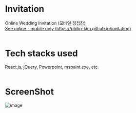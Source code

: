 # Invitation
Online Wedding Invitation (모바일 청첩장)<br/>
[See online - mobile only (https://philip-kim.github.io/invitation)](https://philip-kim.github.io/invitation/)
<br/><br/>
# Tech stacks used
React.js, jQuery, Powerpoint, mspaint.exe, etc.
<br/><br/>
# ScreenShot
![image](https://github.com/Philip-Kim/invitation/assets/71002575/1fcb4740-0eae-4a41-b972-fed54991cc79)